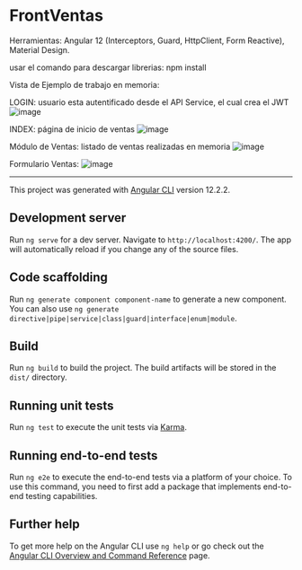 # FrontVentas

Herramientas:
Angular 12 (Interceptors, Guard, HttpClient, Form Reactive),
Material Design.


usar el comando para descargar librerias:
npm install

Vista de Ejemplo de trabajo en memoria:

LOGIN: usuario esta autentificado desde el API Service, el cual crea el JWT
![image](https://user-images.githubusercontent.com/6478339/195913587-a8aedaf5-29a3-45b2-991f-d86d24853534.png)

INDEX: página de inicio de ventas
![image](https://user-images.githubusercontent.com/6478339/195913661-14210323-bfbf-48f6-8f91-bcf4c4659aae.png)

Módulo de Ventas: listado de ventas realizadas en memoria
![image](https://user-images.githubusercontent.com/6478339/195914197-020a8f1a-5e2b-4648-9f89-45fe299f970e.png)

Formulario Ventas: 
![image](https://user-images.githubusercontent.com/6478339/195915546-46832037-26f5-4cb2-a8ee-df2fd8d6e307.png)

--------------------------------------------------------------------------------------------------------

This project was generated with [Angular CLI](https://github.com/angular/angular-cli) version 12.2.2.

## Development server

Run `ng serve` for a dev server. Navigate to `http://localhost:4200/`. The app will automatically reload if you change any of the source files.

## Code scaffolding

Run `ng generate component component-name` to generate a new component. You can also use `ng generate directive|pipe|service|class|guard|interface|enum|module`.

## Build

Run `ng build` to build the project. The build artifacts will be stored in the `dist/` directory.

## Running unit tests

Run `ng test` to execute the unit tests via [Karma](https://karma-runner.github.io).

## Running end-to-end tests

Run `ng e2e` to execute the end-to-end tests via a platform of your choice. To use this command, you need to first add a package that implements end-to-end testing capabilities.

## Further help

To get more help on the Angular CLI use `ng help` or go check out the [Angular CLI Overview and Command Reference](https://angular.io/cli) page.
